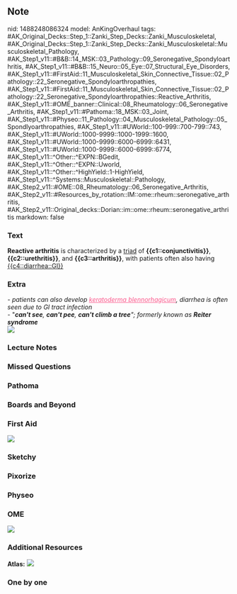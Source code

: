 ## Note
nid: 1488248086324
model: AnKingOverhaul
tags: #AK_Original_Decks::Step_1::Zanki_Step_Decks::Zanki_Musculoskeletal, #AK_Original_Decks::Step_1::Zanki_Step_Decks::Zanki_Musculoskeletal::Musculoskeletal_Pathology, #AK_Step1_v11::#B&B::14_MSK::03_Pathology::09_Seronegative_Spondyloarthritis, #AK_Step1_v11::#B&B::15_Neuro::05_Eye::07_Structural_Eye_Disorders, #AK_Step1_v11::#FirstAid::11_Musculoskeletal_Skin_Connective_Tissue::02_Pathology::22_Seronegative_Spondyloarthropathies, #AK_Step1_v11::#FirstAid::11_Musculoskeletal_Skin_Connective_Tissue::02_Pathology::22_Seronegative_Spondyloarthropathies::Reactive_Arthritis, #AK_Step1_v11::#OME_banner::Clinical::08_Rheumatology::06_Seronegative_Arthritis, #AK_Step1_v11::#Pathoma::18_MSK::03_Joint, #AK_Step1_v11::#Physeo::11_Pathology::04_Musculoskeletal_Pathology::05_Spondlyoarthropathies, #AK_Step1_v11::#UWorld::100-999::700-799::743, #AK_Step1_v11::#UWorld::1000-9999::1000-1999::1600, #AK_Step1_v11::#UWorld::1000-9999::6000-6999::6431, #AK_Step1_v11::#UWorld::1000-9999::6000-6999::6774, #AK_Step1_v11::^Other::^EXPN::BGedit, #AK_Step1_v11::^Other::^EXPN::Uworld, #AK_Step1_v11::^Other::^HighYield::1-HighYield, #AK_Step1_v11::^Systems::Musculoskeletal::Pathology, #AK_Step2_v11::#OME::08_Rheumatology::06_Seronegative_Arthritis, #AK_Step2_v11::#Resources_by_rotation::IM::ome::rheum::seronegative_arthritis, #AK_Step2_v11::Original_decks::Dorian::im::ome::rheum::seronegative_arthritis
markdown: false

### Text
<div>
  <b>Reactive arthritis</b> is characterized by a <u>triad</u> of
  <b>{{c1::conjunctivitis}}</b>, <b>{{c2::urethritis}}</b>, and
  <b>{{c3::arthritis}}</b>, with patients often also having
  <u>{{c4::diarrhea::GI}}</u>
</div>

### Extra
<div>
  <i>- patients can also develop <font style=
  "text-decoration: underline;" color="#FC5A8D">keratoderma
  blennorhagicum</font>, <span data-markjs="true" class=
  "amboss-mark amboss-mark-single" data-phrase-id="ro0fWS"
  data-phrase-term="diarrhea" id="mark-10">diarrhea</span> is often
  seen due to <span data-markjs="true" class=
  "amboss-mark amboss-mark-single" data-phrase-id="UMXbLA"
  data-phrase-term="GI tract" id="mark-11">GI tract</span>
  infection</i>
</div>- "<b style="font-style: italic;">can't see</b><i>,</i>
<b style="font-style: italic;">can't pee</b><i>,</i> <b style=
"font-style: italic;">can't climb a tree</b><i>"; formerly known
as</i> <b style="font-style: italic;"><span data-markjs="true"
class="amboss-mark amboss-mark-single" data-phrase-id="VP0GdT"
data-phrase-term="Reiter syndrome" id="mark-3">Reiter
syndrome</span></b>
<div><img src="paste-230777182748673.jpg" draggable="false"></div>

### Lecture Notes


### Missed Questions


### Pathoma


### Boards and Beyond


### First Aid
<img src="tmp8sWYck.png">

### Sketchy


### Pixorize


### Physeo


### OME
<div class="ome-widget">
  <a href=
  "https://onlinemeded.org/spa/rheumatology/seronegative-arthritis/acquire?ref=anki">
  <img src="_OME_AnkiFlashcards_Lesson_6.png"></a>
</div>

### Additional Resources
<b>Atlas:</b> <img src="tmpnYdMsQ.png">

### One by one

